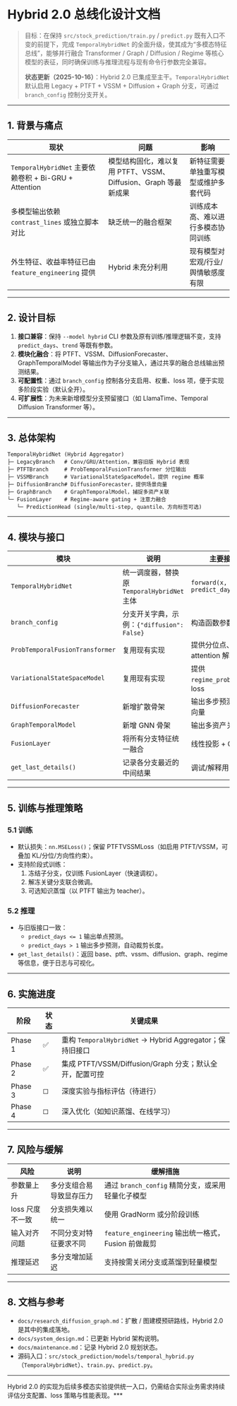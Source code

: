 # Hybrid 2.0 总线化设计文档

> 目标：在保持 `src/stock_prediction/train.py` / `predict.py` 既有入口不变的前提下，完成 `TemporalHybridNet` 的全面升级，使其成为“多模态特征总线”，能够并行融合 Transformer / Graph / Diffusion / Regime 等核心模型的表征，同时确保训练与推理流程与现有命令行参数完全兼容。
>
> **状态更新（2025-10-16）**：Hybrid 2.0 已集成至主干。`TemporalHybridNet` 默认启用 Legacy + PTFT + VSSM + Diffusion + Graph 分支，可通过 `branch_config` 控制分支开关。

---

## 1. 背景与痛点
| 现状 | 问题 | 影响 |
| ---- | ---- | ---- |
| `TemporalHybridNet` 主要依赖卷积 + Bi-GRU + Attention | 模型结构固化，难以复用 PTFT、VSSM、Diffusion、Graph 等最新成果 | 新特征需要单独重写模型或维护多套代码 |
| 多模型输出依赖 `contrast_lines` 或独立脚本对比 | 缺乏统一的融合框架 | 训练成本高、难以进行多模态协同训练 |
| 外生特征、收益率特征已由 `feature_engineering` 提供 | Hybrid 未充分利用 | 现有模型对宏观/行业/舆情敏感度有限 |

---

## 2. 设计目标
1. **接口兼容**：保持 `--model hybrid` CLI 参数及原有训练/推理逻辑不变，支持 `predict_days`、`trend` 等既有参数。
2. **模块化融合**：将 PTFT、VSSM、DiffusionForecaster、GraphTemporalModel 等输出作为子分支输入，通过共享的融合总线输出预测结果。
3. **可配置性**：通过 `branch_config` 控制各分支启用、权重、loss 项，便于实现多阶段实验（默认全开）。
4. **可扩展性**：为未来新增模型分支预留接口（如 LlamaTime、Temporal Diffusion Transformer 等）。

---

## 3. 总体架构
```
TemporalHybridNet (Hybrid Aggregator)
├─ LegacyBranch   # Conv/GRU/Attention，兼容旧版 Hybrid 表现
├─ PTFTBranch     # ProbTemporalFusionTransformer 分位输出
├─ VSSMBranch     # VariationalStateSpaceModel，提供 regime 概率
├─ DiffusionBranch# DiffusionForecaster，提供场景向量
├─ GraphBranch    # GraphTemporalModel，捕捉多资产关联
└─ FusionLayer    # Regime-aware gating + 注意力融合
   └─ PredictionHead (single/multi-step, quantile、方向标签可选)
```

---

## 4. 模块与接口
| 模块 | 说明 | 主要接口 |
| ---- | ---- | ---- |
| `TemporalHybridNet` | 统一调度器，替换原 `TemporalHybridNet` 主体 | `forward(x, predict_days=None)` |
| `branch_config` | 分支开关字典，示例：`{"diffusion": False}` | 构造函数参数 |
| `ProbTemporalFusionTransformer` | 复用现有实现 | 提供分位点、attention 解释 |
| `VariationalStateSpaceModel` | 复用现有实现 | 提供 `regime_probs`、KL loss |
| `DiffusionForecaster` | 新增扩散骨架 | 输出多步预测/场景向量 |
| `GraphTemporalModel` | 新增 GNN 骨架 | 输出多资产关联表征 |
| `FusionLayer` | 将所有分支特征统一融合 | 线性投影 + GELU |
| `get_last_details()` | 记录各分支最近的中间结果 | 调试/解释用 |

---

## 5. 训练与推理策略
### 5.1 训练
- 默认损失：`nn.MSELoss()`；保留 PTFTVSSMLoss（如启用 PTFT/VSSM，可叠加 KL/分位/方向性约束）。
- 支持阶段式训练：
  1. 冻结子分支，仅训练 FusionLayer（快速调权）。
  2. 解冻关键分支联合微调。
  3. 可选知识蒸馏（以 PTFT 输出为 teacher）。

### 5.2 推理
- 与旧版接口一致：
  - `predict_days <= 1` 输出单点预测。
  - `predict_days > 1` 输出多步预测，自动裁剪长度。
- `get_last_details()`：返回 base、ptft、vssm、diffusion、graph、regime 等信息，便于日志与可视化。

---

## 6. 实施进度
| 阶段 | 状态 | 关键成果 |
| ---- | ---- | -------- |
| Phase 1 | ✅ | 重构 `TemporalHybridNet` → Hybrid Aggregator；保持旧接口 |
| Phase 2 | ✅ | 集成 PTFT/VSSM/Diffusion/Graph 分支；默认全开，配置可控 |
| Phase 3 | ◻ | 深度实验与指标评估（待进行） |
| Phase 4 | ◻ | 深入优化（如知识蒸馏、在线学习） |

---

## 7. 风险与缓解
| 风险 | 说明 | 缓解措施 |
| ---- | ---- | ---- |
| 参数量上升 | 多分支组合易导致显存压力 | 通过 `branch_config` 精简分支，或采用轻量化子模型 |
| loss 尺度不一致 | 分支损失难以统一 | 使用 GradNorm 或分阶段训练 |
| 输入对齐问题 | 不同分支对特征要求不同 | `feature_engineering` 输出统一格式，Fusion 前做裁剪 |
| 推理延迟 | 多分支增加延迟 | 支持按需关闭分支或蒸馏到轻量模型 |

---

## 8. 文档与参考
- `docs/research_diffusion_graph.md`：扩散 / 图建模预研路线，Hybrid 2.0 是其中的集成落地。
- `docs/system_design.md`：已更新 Hybrid 架构说明。
- `docs/maintenance.md`：记录 Hybrid 2.0 规划状态。
- 源码入口：`src/stock_prediction/models/temporal_hybrid.py`（`TemporalHybridNet`）、`train.py`、`predict.py`。

---
Hybrid 2.0 的实现为后续多模态实验提供统一入口，仍需结合实际业务需求持续评估分支配置、loss 策略与性能表现。***
